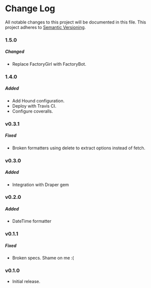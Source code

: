 # Change Log
All notable changes to this project will be documented in this file.
This project adheres to [Semantic Versioning](http://semver.org/).

### 1.5.0

##### Changed

* Replace FactoryGirl with FactoryBot.

### 1.4.0

##### Added

* Add Hound configuration.
* Deploy with Travis CI.
* Configure coveralls.

### v0.3.1

##### Fixed

* Broken formatters using delete to extract options instead of fetch.

### v0.3.0

##### Added

* Integration with Draper gem

### v0.2.0

##### Added

* DateTime formatter

### v0.1.1

##### Fixed

* Broken specs. Shame on me :(

### v0.1.0

* Initial release.
